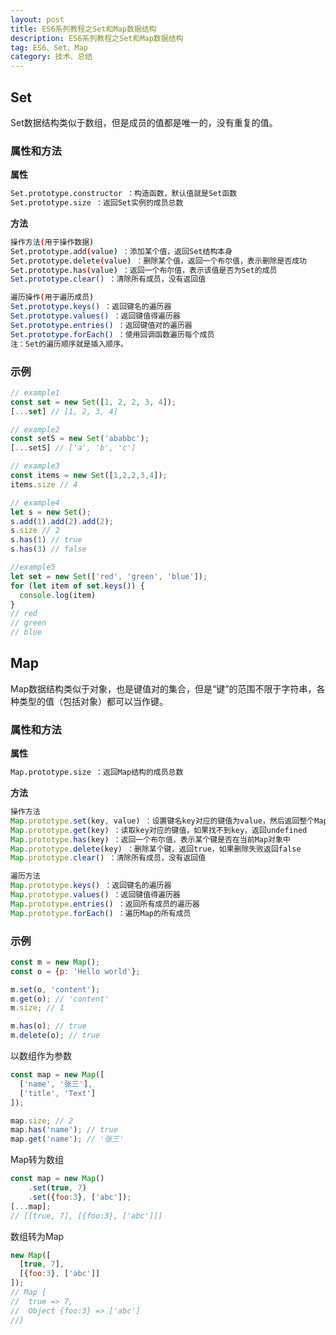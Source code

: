 ```yaml
---
layout: post
title: ES6系列教程之Set和Map数据结构
description: ES6系列教程之Set和Map数据结构
tag: ES6、Set、Map
category: 技术、总结
---
```

## Set

Set数据结构类似于数组，但是成员的值都是唯一的，没有重复的值。

### 属性和方法

**属性**

```bash
Set.prototype.constructor ：构造函数，默认值就是Set函数
Set.prototype.size ：返回Set实例的成员总数
```

**方法**

```bash
操作方法(用于操作数据)
Set.prototype.add(value) ：添加某个值，返回Set结构本身
Set.prototype.delete(value) ：删除某个值，返回一个布尔值，表示删除是否成功
Set.prototype.has(value) ：返回一个布尔值，表示该值是否为Set的成员
Set.prototype.clear() ：清除所有成员，没有返回值

遍历操作(用于遍历成员)
Set.prototype.keys() ：返回键名的遍历器
Set.prototype.values() ：返回键值得遍历器
Set.prototype.entries() ：返回键值对的遍历器
Set.prototype.forEach() ：使用回调函数遍历每个成员
注：Set的遍历顺序就是插入顺序。
```

### 示例

```javascript
// example1
const set = new Set([1, 2, 2, 3, 4]);
[...set] // [1, 2, 3, 4]

// example2
const setS = new Set('ababbc');
[...setS] // ['a', 'b', 'c']

// example3
const items = new Set([1,2,2,3,4]);
items.size // 4

// example4
let s = new Set();
s.add(1).add(2).add(2);
s.size // 2
s.has(1) // true
s.has(3) // false

//example5
let set = new Set(['red', 'green', 'blue']);
for (let item of set.keys()) {
  console.log(item)
}
// red
// green
// blue
```

## Map

Map数据结构类似于对象，也是键值对的集合，但是“键”的范围不限于字符串，各种类型的值（包括对象）都可以当作键。

### 属性和方法

**属性**

```bash
Map.prototype.size ：返回Map结构的成员总数
```

**方法**

```javascript
操作方法
Map.prototype.set(key, value) ：设置键名key对应的键值为value，然后返回整个Map结构。如果key已经有值，则键值会被更新，否则就新生成该键。
Map.prototype.get(key) ：读取key对应的键值，如果找不到key，返回undefined
Map.prototype.has(key) ：返回一个布尔值，表示某个键是否在当前Map对象中
Map.prototype.delete(key) ：删除某个键，返回true，如果删除失败返回false
Map.prototype.clear() ：清除所有成员，没有返回值

遍历方法
Map.prototype.keys() ：返回键名的遍历器
Map.prototype.values() ：返回键值得遍历器
Map.prototype.entries() ：返回所有成员的遍历器
Map.prototype.forEach() ：遍历Map的所有成员
```

### 示例

```javascript
const m = new Map();
const o = {p: 'Hello world'};

m.set(o, 'content');
m.get(o); // 'content'
m.size; // 1

m.has(o); // true
m.delete(o); // true
```

以数组作为参数

```javascript
const map = new Map([
  ['name', '张三'],
  ['title', 'Text']
]);

map.size; // 2
map.has('name'); // true
map.get('name'); // '张三'
```

Map转为数组

```javascript
const map = new Map()
	.set(true, 7)
	.set({foo:3}, ['abc']);
[...map];
// [[true, 7], [{foo:3}, ['abc']]]
```

数组转为Map

```javascript
new Map([
  [true, 7],
  [{foo:3}, ['abc']]
]);
// Map {
//	true => 7,
//	Object {foo:3} => ['abc']
//}
```

